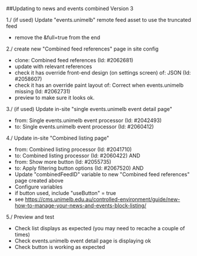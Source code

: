 ##Updating to news and events combined Version 3

1./ (if used) Update "events.unimelb" remote feed asset to use the truncated feed 
- remove the &full=true from the end

2./ create new "Combined feed references" page in site config
- clone: Combined feed references (Id: #2062681)
- update with relevant references
- check it has override front-end design (on settings screen) of: JSON (Id: #2058607)
- check it has an override paint layout of: Correct when events.unimelb missing (Id: #2062731)
- preview to make sure it looks ok.

3./ (if used) Update in-site "single events.unimelb event detail page"
- from: Single events.unimelb event processor (Id: #2042493)
- to: Single events.unimelb event processor (Id: #2060412)

4./ Update in-site "Combined listing page" 
- from: Combined listing processor (Id: #2041710)
- to: Combined listing processor (Id: #2060422) 
AND
- from: Show more button (Id: #2055735)
- to: Apply filtering button options (Id: #2067520)
AND
- Update "combinedFeedID" variable to new "Combined feed references" page created above
- Configure variables 
- if button used, include "useButton" = true
- see https://cms.unimelb.edu.au/controlled-environment/guide/new-how-to-manage-your-news-and-events-block-listing/

5./ Preview and test
- Check list displays as expected (you may need to recache a couple of times)
- Check events.unimelb event detail page is displaying ok
- Check button is working as expected
